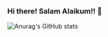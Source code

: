 ### Hi there! Salam Alaikum!! 👋

![Anurag's GitHub stats](https://github-readme-stats.vercel.app/api?username=JBA-Khalifa&show_icons=true&theme=radical)

<!--
**JBA-Khalifa/JBA-Khalifa** is a ✨ _special_ ✨ repository because its `README.md` (this file) appears on your GitHub profile.

Here are some ideas to get you started:

- 🔭 I’m currently working on ...
- 🌱 I’m currently learning ...
- 👯 I’m looking to collaborate on ...
- 🤔 I’m looking for help with ...
- 💬 Ask me about ...
- 📫 How to reach me: ...
- 😄 Pronouns: ...
- ⚡ Fun fact: ...
-->
